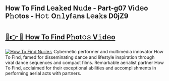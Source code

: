 ## How To Find L𝚎a𝚔ed N𝚞𝚍e - Part-g07 Vi𝚍𝚎o P𝚑𝚘tos - H𝚘𝚝 O𝚗𝚕yf𝚊ns L𝚎a𝚔s D0jZ9

# <h2><a href="http://kf24ys.oniu.top/?m=How+To+Find">🔗👉 🔴 How To Find P𝚑ot𝚘𝚜 V𝚒d𝚎o</a></h2>

[![How To Find Nu𝚍e𝚜](https://i.imgur.com/0qMVB7G.gif)](http://kf24ys.oniu.top/?m=How+To+Find)
Cybernetic performer and multimedia innovator How To Find, famed for disseminating dance and lifestyle inspiration through viral dance sequences and compact films. Remarkable aerialist partner How To Find, acclaimed for their exceptional abilities and accomplishments in performing aerial acts with partners.  
